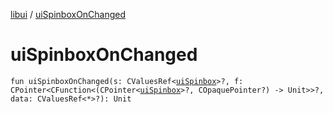 [libui](README.md) / [uiSpinboxOnChanged](ui-spinbox-on-changed.md)

# uiSpinboxOnChanged

`fun uiSpinboxOnChanged(s: CValuesRef<`[`uiSpinbox`](ui-spinbox.md)`>?, f: CPointer<CFunction<(CPointer<`[`uiSpinbox`](ui-spinbox.md)`>?, COpaquePointer?) -> Unit>>?, data: CValuesRef<*>?): Unit`